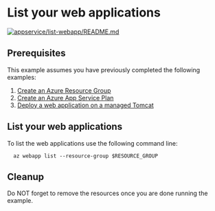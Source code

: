 
# List your web applications

[![appservice/list-webapp/README.md](https://github.com/Azure-Samples/java-on-azure-examples/actions/workflows/appservice_list-webapp_README_md.yml/badge.svg)](https://github.com/Azure-Samples/java-on-azure-examples/actions/workflows/appservice_list-webapp_README_md.yml)

## Prerequisites

This example assumes you have previously completed the following examples:

1. [Create an Azure Resource Group](../../group/create/README.md)
1. [Create an Azure App Service Plan](../create-plan/README.md)
1. [Deploy a web application on a managed Tomcat](../tomcat-helloworld/README.md)

## List your web applications

<!-- workflow.run()

  if [[ -z $REGION ]]; then
    export REGION=westus
  fi

  -->
<!-- workflow.cron(0 23 * * 3) -->
<!-- workflow.include(../tomcat-helloworld/README.md) -->

To list the web applications use the following command line:

```shell
  az webapp list --resource-group $RESOURCE_GROUP
```

<!-- workflow.directOnly

  export RESULT=$(az webapp list --resource-group $RESOURCE_GROUP --output tsv)
  az group delete --name $RESOURCE_GROUP --yes || true
  if [[ "$RESULT" != "" ]]; then
    exit 1
  fi

  -->

## Cleanup

Do NOT forget to remove the resources once you are done running the example.
